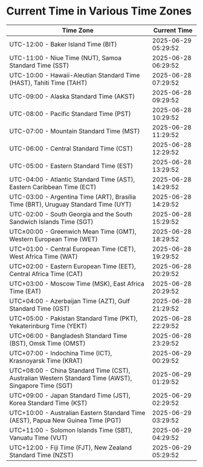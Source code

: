 # Current Time in Various Time Zones

| Time Zone | Current Time |
|-----------|--------------|
| UTC-12:00 - Baker Island Time (BIT) | 2025-06-29 05:29:52 |
| UTC-11:00 - Niue Time (NUT), Samoa Standard Time (SST) | 2025-06-28 06:29:52 |
| UTC-10:00 - Hawaii-Aleutian Standard Time (HAST), Tahiti Time (TAHT) | 2025-06-28 07:29:52 |
| UTC-09:00 - Alaska Standard Time (AKST) | 2025-06-28 09:29:52 |
| UTC-08:00 - Pacific Standard Time (PST) | 2025-06-28 10:29:52 |
| UTC-07:00 - Mountain Standard Time (MST) | 2025-06-28 11:29:52 |
| UTC-06:00 - Central Standard Time (CST) | 2025-06-28 12:29:52 |
| UTC-05:00 - Eastern Standard Time (EST) | 2025-06-28 13:29:52 |
| UTC-04:00 - Atlantic Standard Time (AST), Eastern Caribbean Time (ECT) | 2025-06-28 14:29:52 |
| UTC-03:00 - Argentina Time (ART), Brasília Time (BRT), Uruguay Standard Time (UYT) | 2025-06-28 14:29:52 |
| UTC-02:00 - South Georgia and the South Sandwich Islands Time (SGT) | 2025-06-28 15:29:52 |
| UTC±00:00 - Greenwich Mean Time (GMT), Western European Time (WET) | 2025-06-28 18:29:52 |
| UTC+01:00 - Central European Time (CET), West Africa Time (WAT) | 2025-06-28 19:29:52 |
| UTC+02:00 - Eastern European Time (EET), Central Africa Time (CAT) | 2025-06-28 20:29:52 |
| UTC+03:00 - Moscow Time (MSK), East Africa Time (EAT) | 2025-06-28 20:29:52 |
| UTC+04:00 - Azerbaijan Time (AZT), Gulf Standard Time (GST) | 2025-06-28 21:29:52 |
| UTC+05:00 - Pakistan Standard Time (PKT), Yekaterinburg Time (YEKT) | 2025-06-28 22:29:52 |
| UTC+06:00 - Bangladesh Standard Time (BST), Omsk Time (OMST) | 2025-06-28 23:29:52 |
| UTC+07:00 - Indochina Time (ICT), Krasnoyarsk Time (KRAT) | 2025-06-29 00:29:52 |
| UTC+08:00 - China Standard Time (CST), Australian Western Standard Time (AWST), Singapore Time (SGT) | 2025-06-29 01:29:52 |
| UTC+09:00 - Japan Standard Time (JST), Korea Standard Time (KST) | 2025-06-29 02:29:52 |
| UTC+10:00 - Australian Eastern Standard Time (AEST), Papua New Guinea Time (PGT) | 2025-06-29 03:29:52 |
| UTC+11:00 - Solomon Islands Time (SBT), Vanuatu Time (VUT) | 2025-06-29 04:29:52 |
| UTC+12:00 - Fiji Time (FJT), New Zealand Standard Time (NZST) | 2025-06-29 05:29:52 |
